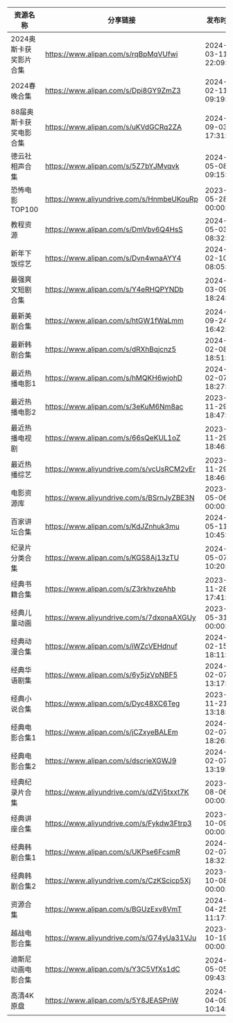 | 资源名称          | 分享链接                                      | 发布时间                |
| ------------- | ----------------------------------------- | ------------------- |
| 2024奥斯卡获奖影片合集 | https://www.alipan.com/s/rqBpMqVUfwi      | 2024-03-11 22:09:04 |
| 2024春晚合集      | https://www.alipan.com/s/Dpi8GY9ZmZ3      | 2024-02-11 09:19:21 |
| 88届奥斯卡获奖电影合集  | https://www.alipan.com/s/uKVdGCRq2ZA      | 2024-09-03 17:31:12 |
| 德云社相声合集       | https://www.alipan.com/s/5Z7bYJMvqvk      | 2024-05-08 09:15:04 |
| 恐怖电影TOP100    | https://www.aliyundrive.com/s/HnmbeUKouRp | 2023-05-28 00:00:00 |
| 教程资源          | https://www.alipan.com/s/DmVbv6Q4HsS      | 2024-05-03 08:32:04 |
| 新年下饭综艺        | https://www.alipan.com/s/Dvn4wnaAYY4      | 2024-02-10 08:05:42 |
| 最强爽文短剧合集      | https://www.alipan.com/s/Y4eRHQPYNDb      | 2024-03-09 18:24:06 |
| 最新美剧合集        | https://www.alipan.com/s/htGW1fWaLmm      | 2024-09-24 16:42:37 |
| 最新韩剧合集        | https://www.alipan.com/s/dRXhBqjcnz5      | 2024-02-08 18:51:11 |
| 最近热播电影1       | https://www.alipan.com/s/hMQKH6wjohD      | 2024-02-07 18:27:07 |
| 最近热播电影2       | https://www.alipan.com/s/3eKuM6Nm8ac      | 2023-11-29 18:47:33 |
| 最近热播电视剧       | https://www.alipan.com/s/66sQeKUL1oZ      | 2023-11-29 18:46:02 |
| 最近热播综艺        | https://www.aliyundrive.com/s/vcUsRCM2vEr | 2023-11-29 18:46:41 |
| 电影资源库         | https://www.aliyundrive.com/s/BSrnJyZBE3N | 2023-05-06 00:00:00 |
| 百家讲坛合集        | https://www.alipan.com/s/KdJZnhuk3mu      | 2024-05-11 10:45:56 |
| 纪录片分类合集       | https://www.alipan.com/s/KGS8Aj13zTU      | 2024-05-07 10:20:04 |
| 经典书籍合集        | https://www.alipan.com/s/Z3rkhvzeAhb      | 2023-11-28 17:41:59 |
| 经典儿童动画        | https://www.aliyundrive.com/s/7dxonaAXGUy | 2023-05-31 00:00:00 |
| 经典动漫合集        | https://www.alipan.com/s/iWZcVEHdnuf      | 2024-02-15 18:11:16 |
| 经典华语剧集        | https://www.alipan.com/s/6y5jzVpNBF5      | 2024-02-07 13:17:43 |
| 经典小说合集        | https://www.alipan.com/s/Dyc48XC6Teg      | 2023-11-21 13:18:31 |
| 经典电影合集1       | https://www.alipan.com/s/jCZxyeBALEm      | 2024-02-07 18:26:19 |
| 经典电影合集2       | https://www.alipan.com/s/dscrieXGWJ9      | 2024-02-07 13:19:30 |
| 经典纪录片合集       | https://www.aliyundrive.com/s/dZVj5txxt7K | 2023-08-06 00:00:00 |
| 经典讲座合集        | https://www.aliyundrive.com/s/Fykdw3Ftrp3 | 2023-10-09 00:00:00 |
| 经典韩剧合集1       | https://www.alipan.com/s/UKPse6FcsmR      | 2024-02-07 18:32:16 |
| 经典韩剧合集2       | https://www.aliyundrive.com/s/CzKScicp5Xj | 2023-10-08 00:00:00 |
| 资源合集          | https://www.alipan.com/s/BGUzExv8VmT      | 2024-04-25 11:17:50 |
| 越战电影合集        | https://www.aliyundrive.com/s/G74yUa31VJu | 2023-10-19 00:00:00 |
| 迪斯尼动画电影合集     | https://www.alipan.com/s/Y3C5VfXs1dC      | 2024-05-05 09:43:36 |
| 高清4K原盘        | https://www.alipan.com/s/5Y8JEASPriW      | 2024-04-09 10:14:15 |
